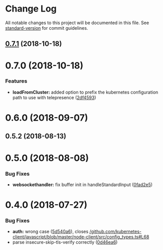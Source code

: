 # Change Log

All notable changes to this project will be documented in this file. See [standard-version](https://github.com/conventional-changelog/standard-version) for commit guidelines.

<a name="0.7.1"></a>
## [0.7.1](https://github.com/nicolaischmid/kubernetes-client/compare/v0.7.0...v0.7.1) (2018-10-18)



<a name="0.7.0"></a>
# 0.7.0 (2018-10-18)


### Features

* **loadFromCluster:** added option to prefix the kubernetes configuration path to use with telepresence ([2df4593](https://github.com/nicolaischmid/kubernetes-client/commit/2df4593))



<a name="0.6.0"></a>
# 0.6.0 (2018-09-07)



<a name="0.5.2"></a>
## 0.5.2 (2018-08-13)



<a name="0.5.0"></a>
# 0.5.0 (2018-08-08)


### Bug Fixes

* **websockethandler:** fix buffer init in handleStandardInput ([0fad2e5](https://github.com/nicolaischmid/kubernetes-client/commit/0fad2e5))



<a name="0.4.0"></a>
# 0.4.0 (2018-07-27)


### Bug Fixes

* **auth:** wrong case ([5d540a6](https://github.com/nicolaischmid/kubernetes-client/commit/5d540a6)), closes [/github.com/kubernetes-client/javascript/blob/master/node-client/src/config_types.ts#L68](https://github.com//github.com/kubernetes-client/javascript/blob/master/node-client/src/config_types.ts/issues/L68)
* parse insecure-skip-tls-verify correctly ([0d46ea6](https://github.com/nicolaischmid/kubernetes-client/commit/0d46ea6))
